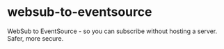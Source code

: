 # websub-to-eventsource
WebSub to EventSource - so you can subscribe without hosting a server. Safer, more secure.
